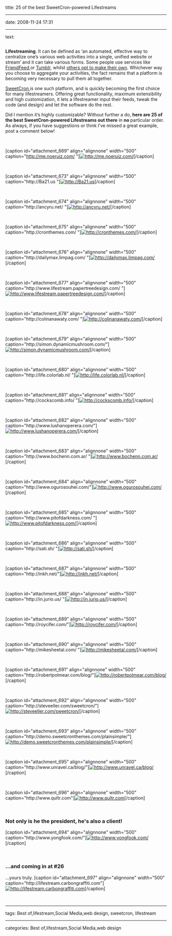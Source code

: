 title: 25 of the best SweetCron-powered Lifestreams

----

date: 2008-11-24 17:31

----

text: 

<img src="http://www.carbongraffiti.com/wp-content/uploads/2008/11/sweetcron_header.jpg" alt="" title="sweetcron_header"  />

<strong>Lifestreaming</strong>. It can be defined as ‘an automated, effective way to centralize one’s various web activities into a single, unified website or stream’ and it can take various forms.  Some people use services like <a href="http://www.friendfeed.com/">FriendFeed </a>or <a href="http://www.tumblr.com/">Tumblr</a>, whilst <a href="http://www.darrenhoyt.com/demo/agregado">others opt to make their own</a>.  Whichever way you choose to aggregate your activities, the fact remains that a platform is becoming very necessary to pull them all together.

<a href="http://www.sweetcron.com">SweetCron </a>is one such platform, and is quickly becoming the first choice for many lifestreamers.  Offering great functionality, maximum extensibility and high customization, it lets a lifestreamer input their feeds, tweak the code (and design) and let the software do the rest.

Did I mention it’s highly customizable?  Without further a do, <strong>here are 25 of the best SweetCron-powered Lifestreams out there</strong> in <span><strong>no </strong>particular order</span>.  As always, if you have suggestions or think I’ve missed a great example, post a comment below!

<p>&nbsp;</p>

[caption id="attachment_669" align="alignnone" width="500" caption="http://me.noeruiz.com/ "]<a href="http://me.noeruiz.com/" target="_blank"><img src="http://www.carbongraffiti.com/wp-content/uploads/2008/11/1.jpg" alt="http://me.noeruiz.com/ " title="http://me.noeruiz.com/ " class="size-full wp-image-669" /></a>[/caption]

<p>&nbsp;</p>
[caption id="attachment_673" align="alignnone" width="500" caption="http://Ba21.us "]<a href="http://Ba21.us" target="_blank"><img src="http://www.carbongraffiti.com/wp-content/uploads/2008/11/2.jpg" alt="http://Ba21.us " title="http://Ba21.us " class="size-full wp-image-673" /></a>[/caption]

<p>&nbsp;</p>
[caption id="attachment_674" align="alignnone" width="500" caption="http://ancyru.net/ "]<a href="http://ancyru.net/" target="_blank"><img src="http://www.carbongraffiti.com/wp-content/uploads/2008/11/3.jpg" alt="http://ancyru.net/ " title="http://ancyru.net/ " class="size-full wp-image-674" /></a>[/caption]

<p>&nbsp;</p>
[caption id="attachment_675" align="alignnone" width="500" caption="http://cronthemes.com/ "]<a href="http://cronthemes.com/" target="_blank"><img src="http://www.carbongraffiti.com/wp-content/uploads/2008/11/4.jpg" alt="http://cronthemes.com/ " title="http://cronthemes.com/ " class="size-full wp-image-675" /></a>[/caption]

<p>&nbsp;</p>
[caption id="attachment_676" align="alignnone" width="500" caption="http://dailymax.limpag.com/ "]<a href="http://dailymax.limpag.com/" target="_blank"><img src="http://www.carbongraffiti.com/wp-content/uploads/2008/11/5.jpg" alt="http://dailymax.limpag.com/ " title="http://dailymax.limpag.com/ " class="size-full wp-image-676" /></a>[/caption]

<p>&nbsp;</p>
[caption id="attachment_677" align="alignnone" width="500" caption="http://www.lifestream.papertreedesign.com/ "]<a href="http://www.lifestream.papertreedesign.com/" target="_blank"><img src="http://www.carbongraffiti.com/wp-content/uploads/2008/11/6.jpg" alt="http://www.lifestream.papertreedesign.com/ " title="http://www.lifestream.papertreedesign.com/ " class="size-full wp-image-677" /></a>[/caption]

<p>&nbsp;</p>
[caption id="attachment_678" align="alignnone" width="500" caption="http://colinanawaty.com/ "]<a href="http://colinanawaty.com/" target="_blank"><img src="http://www.carbongraffiti.com/wp-content/uploads/2008/11/7.jpg" alt="http://colinanawaty.com/ " title="http://colinanawaty.com/ " class="size-full wp-image-678" /></a>[/caption]

<p>&nbsp;</p>
[caption id="attachment_679" align="alignnone" width="500" caption="http://simon.dynamicmushroom.com/"]<a href="http://simon.dynamicmushroom.com/" target="_blank"><img src="http://www.carbongraffiti.com/wp-content/uploads/2008/11/8.jpg" alt="http://simon.dynamicmushroom.com/" title="http://simon.dynamicmushroom.com/" class="size-full wp-image-679" /></a>[/caption]

<p>&nbsp;</p>
[caption id="attachment_680" align="alignnone" width="500" caption="http://life.colorlab.nl/ "]<a href="http://life.colorlab.nl/" target="_blank"><img src="http://www.carbongraffiti.com/wp-content/uploads/2008/11/9.jpg" alt="http://life.colorlab.nl/ " title="http://life.colorlab.nl/ " class="size-full wp-image-680" /></a>[/caption]

<p>&nbsp;</p>
[caption id="attachment_681" align="alignnone" width="500" caption="http://cockscomb.info/ "]<a href="http://cockscomb.info/" target="_blank"><img src="http://www.carbongraffiti.com/wp-content/uploads/2008/11/10.jpg" alt="http://cockscomb.info/ " title="http://cockscomb.info/ " class="size-full wp-image-681" /></a>[/caption]

<p>&nbsp;</p>
[caption id="attachment_682" align="alignnone" width="500" caption="http://www.lushanoperera.com/"]<a href="http://www.lushanoperera.com/" target="_blank"><img src="http://www.carbongraffiti.com/wp-content/uploads/2008/11/11.jpg" alt="http://www.lushanoperera.com/" title="http://www.lushanoperera.com/" class="size-full wp-image-682" /></a>[/caption]

<p>&nbsp;</p>
[caption id="attachment_683" align="alignnone" width="500" caption="http://www.bochenn.com.ar/ "]<a href="http://www.bochenn.com.ar/" target="_blank"><img src="http://www.carbongraffiti.com/wp-content/uploads/2008/11/12.jpg" alt="http://www.bochenn.com.ar/ " title="http://www.bochenn.com.ar/ " class="size-full wp-image-683" /></a>[/caption]

<p>&nbsp;</p>
[caption id="attachment_684" align="alignnone" width="500" caption="http://www.ogurosouhei.com/"]<a href="http://www.ogurosouhei.com/" target="_blank"><img src="http://www.carbongraffiti.com/wp-content/uploads/2008/11/13.jpg" alt="http://www.ogurosouhei.com/" title="http://www.ogurosouhei.com/" class="size-full wp-image-684" /></a>[/caption]

<p>&nbsp;</p>
[caption id="attachment_685" align="alignnone" width="500" caption="http://www.pitofdarkness.com/ "]<a href="http://www.pitofdarkness.com/" target="_blank"><img src="http://www.carbongraffiti.com/wp-content/uploads/2008/11/14.jpg" alt="http://www.pitofdarkness.com/ " title="http://www.pitofdarkness.com/ " class="size-full wp-image-685" /></a>[/caption]

<p>&nbsp;</p>
[caption id="attachment_686" align="alignnone" width="500" caption="http://sati.sh/ "]<a href="http://sati.sh/" target="_blank"><img src="http://www.carbongraffiti.com/wp-content/uploads/2008/11/15.jpg" alt="http://sati.sh/ " title="http://sati.sh/ " class="size-full wp-image-686" /></a>[/caption]

<p>&nbsp;</p>
[caption id="attachment_687" align="alignnone" width="500" caption="http://inkh.net/"]<a href="http://inkh.net/" target="_blank"><img src="http://www.carbongraffiti.com/wp-content/uploads/2008/11/16.jpg" alt="http://inkh.net/" title="http://inkh.net/" class="size-full wp-image-687" /></a>[/caption]

<p>&nbsp;</p>
[caption id="attachment_688" align="alignnone" width="500" caption="http://in.jurio.us/ "]<a href="http://in.jurio.us/" target="_blank"><img src="http://www.carbongraffiti.com/wp-content/uploads/2008/11/17.jpg" alt="http://in.jurio.us/ " title="http://in.jurio.us/ " class="size-full wp-image-688" /></a>[/caption]

<p>&nbsp;</p>
[caption id="attachment_689" align="alignnone" width="500" caption="http://roycifer.com/"]<a href="http://roycifer.com/" target="_blank"><img src="http://www.carbongraffiti.com/wp-content/uploads/2008/11/18.jpg" alt="http://roycifer.com/" title="http://roycifer.com/" class="size-full wp-image-689" /></a>[/caption]

<p>&nbsp;</p>
[caption id="attachment_690" align="alignnone" width="500" caption="http://mikesheetal.com/ "]<a href="http://mikesheetal.com/" target="_blank"><img src="http://www.carbongraffiti.com/wp-content/uploads/2008/11/19.jpg" alt="http://mikesheetal.com/ " title="http://mikesheetal.com/ " class="size-full wp-image-690" /></a>[/caption]

<p>&nbsp;</p>
[caption id="attachment_691" align="alignnone" width="500" caption="http://robertpolmear.com/blog/"]<a href="http://robertpolmear.com/blog/" target="_blank"><img src="http://www.carbongraffiti.com/wp-content/uploads/2008/11/20.jpg" alt="http://robertpolmear.com/blog/" title="http://robertpolmear.com/blog/" class="size-full wp-image-691" /></a>[/caption]

<p>&nbsp;</p>
[caption id="attachment_692" align="alignnone" width="500" caption="http://steveeller.com/sweetcron/"]<a href="http://steveeller.com/sweetcron/" target="_blank"><img src="http://www.carbongraffiti.com/wp-content/uploads/2008/11/21.jpg" alt="http://steveeller.com/sweetcron/" title="http://steveeller.com/sweetcron/"  class="size-full wp-image-692" /></a>[/caption]

<p>&nbsp;</p>
[caption id="attachment_693" align="alignnone" width="500" caption="http://demo.sweetcronthemes.com/plainsimple/"]<a href="http://demo.sweetcronthemes.com/plainsimple/" target="_blank"><img src="http://www.carbongraffiti.com/wp-content/uploads/2008/11/22.jpg" alt="http://demo.sweetcronthemes.com/plainsimple/" title="http://demo.sweetcronthemes.com/plainsimple/" class="size-full wp-image-693" /></a>[/caption]

<p>&nbsp;</p>
[caption id="attachment_695" align="alignnone" width="500" caption="http://www.unravel.ca/blog/"]<a href="http://www.unravel.ca/blog/" target="_blank"><img src="http://www.carbongraffiti.com/wp-content/uploads/2008/11/24.jpg" alt="http://www.unravel.ca/blog/" title="http://www.unravel.ca/blog/" class="size-full wp-image-695" /></a>[/caption]

<p>&nbsp;</p>
[caption id="attachment_696" align="alignnone" width="500" caption="http://www.qultr.com"]<a href="http://www.qultr.com" target="_blank"><img src="http://www.carbongraffiti.com/wp-content/uploads/2008/11/25.jpg" alt="http://www.qultr.com" title="http://www.qultr.com" class="size-full wp-image-696" /></a>[/caption]

<p>&nbsp;</p>
<h3>Not only is he the president, he's also a client!</h3>
[caption id="attachment_694" align="alignnone" width="500" caption="http://www.yongfook.com/"]<a href="http://www.yongfook.com/" target="_blank"><img src="http://www.carbongraffiti.com/wp-content/uploads/2008/11/23.jpg" alt="http://www.yongfook.com/" title="http://www.yongfook.com/" class="size-full wp-image-694" /></a>[/caption]

<p>&nbsp;</p>
<h3>...and coming in at #26</h3>
...yours truly.
[caption id="attachment_697" align="alignnone" width="500" caption="http://lifestream.carbongraffiti.com"]<a href="http://lifestream.carbongraffiti.com" target="_blank"><img src="http://www.carbongraffiti.com/wp-content/uploads/2008/11/26.jpg" alt="http://lifestream.carbongraffiti.com" title="http://lifestream.carbongraffiti.com" class="size-full wp-image-697" /></a>[/caption]
<p>&nbsp;</p>

----

tags: Best of,lifestream,Social Media,web design, sweetcron, lifestream

----

categories: Best of,lifestream,Social Media,web design